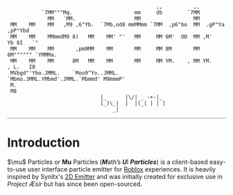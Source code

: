```                                              
                                                ,,          ,,                  
           `7MM"""Mq.                    mm     db        `7MM                  
             MM   `MM.                   MM                 MM                  
 MM    MM    MM   ,M9 ,6"Yb.  `7Mb,od8 mmMMmm `7MM  ,p6"bo  MM  .gP"Ya  ,pP"Ybd 
 MM    MM    MMmmdM9 8)   MM    MM' "'   MM     MM 6M'  OO  MM ,M'   Yb 8I   `" 
 MM    MM    MM       ,pm9MM    MM       MM     MM 8M       MM 8M"""""" `YMMMa. 
 MM    MM    MM      8M   MM    MM       MM     MM YM.    , MM YM.    , L.   I8 
 MVbgd"'Ybo.JMML.    `Moo9^Yo..JMML.     `Mbmo.JMML.YMbmd'.JMML.`Mbmmd' M9mmmP' 
 M.                                                                             
 M8           
                              |_      |\/| _ -+-|_ 
                              [_)\_|  |  |(_| | | |
                                  _|
_________________________________________________________________________________________________

```
# Introduction
$\mu\$ Particles or **Mu** Particles (***M***ath’s ***U***I ***Particles***) is a client-based easy-to-use user interface particle emitter for [Roblox](https://en.wikipedia.org/wiki/Roblox) experiences. It is heavily inspired by Synitx's [2D Emitter](https://github.com/Synitx/2D-Emitter-2) and was initially created for exclusive use in *Project Æsir* but has since been open-sourced.
